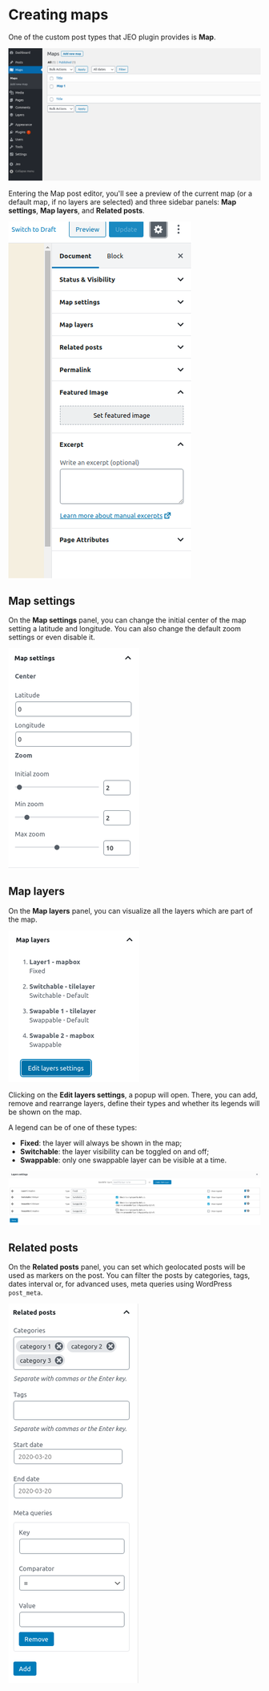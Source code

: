 # Creating maps

One of the custom post types that JEO plugin provides is **Map**.

![Post Type Maps](img/post-type-maps.png)

Entering the Map post editor, you'll see a preview of the current map (or a default map, if no layers are selected) and three sidebar panels: **Map settings**, **Map layers**, and **Related posts**.

![Map Sidebar](img/map-sidebar.png)

## Map settings

On the **Map settings** panel, you can change the initial center of the map setting a latitude and longitude. You can also change the default zoom settings or even disable it.

![Map settings](img/map-settings.png)

## Map layers

On the **Map layers** panel, you can visualize all the layers which are part of the map.

![Map Layers](img/map-layers.png)

Clicking on the **Edit layers settings**, a popup will open. There, you can add, remove and rearrange layers, define their types and whether its legends will be shown on the map.

A legend can be of one of these types:

- **Fixed**: the layer will always be shown in the map;
- **Switchable**: the layer visibility can be toggled on and off;
- **Swappable**: only one swappable layer can be visible at a time.

![Layers settings](img/layers-settings.png)

## Related posts

On the **Related posts** panel, you can set which geolocated posts will be used as markers on the post. You can filter the posts by categories, tags, dates interval or, for advanced uses, meta queries using WordPress `post_meta`.

![Related posts](img/related-posts.png)
